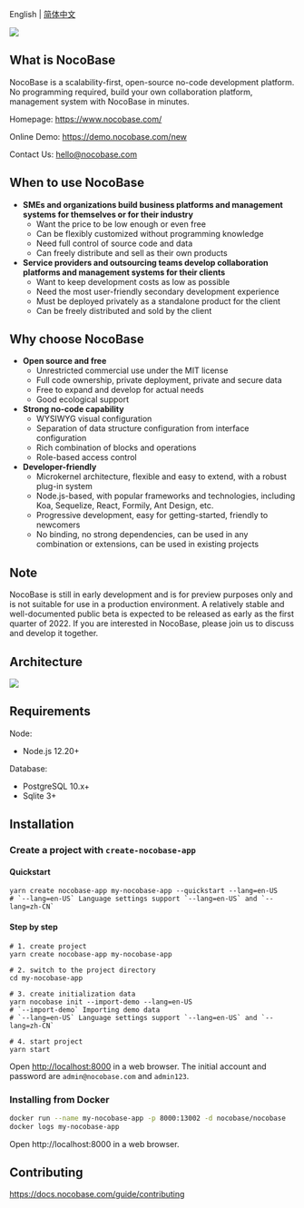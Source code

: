 English | [简体中文](./README.zh-CN.md)

![](https://nocobase.oss-cn-beijing.aliyuncs.com/bbcedd403d31cd1ccc4e9709581f5c2f.png)  

What is NocoBase
----------
NocoBase is a scalability-first, open-source no-code development platform. No programming required, build your own collaboration platform, management system with NocoBase in minutes.

Homepage:
https://www.nocobase.com/  

Online Demo:
https://demo.nocobase.com/new

Contact Us:
hello@nocobase.com

When to use NocoBase
----------
- **SMEs and organizations build business platforms and management systems for themselves or for their industry**
	- Want the price to be low enough or even free
	- Can be flexibly customized without programming knowledge
	- Need full control of source code and data
	- Can freely distribute and sell as their own products
- **Service providers and outsourcing teams develop collaboration platforms and management systems for their clients**
	- Want to keep development costs as low as possible
	- Need the most user-friendly secondary development experience
	- Must be deployed privately as a standalone product for the client
	- Can be freely distributed and sold by the client

Why choose NocoBase
----------
- **Open source and free**
	- Unrestricted commercial use under the MIT license
	- Full code ownership, private deployment, private and secure data
	- Free to expand and develop for actual needs
	- Good ecological support
- **Strong no-code capability**
	- WYSIWYG visual configuration
	- Separation of data structure configuration from interface configuration
	- Rich combination of blocks and operations
	- Role-based access control
- **Developer-friendly**
	- Microkernel architecture, flexible and easy to extend, with a robust plug-in system
	- Node.js-based, with popular frameworks and technologies, including Koa, Sequelize, React, Formily, Ant Design, etc.
	- Progressive development, easy for getting-started, friendly to newcomers
	- No binding, no strong dependencies, can be used in any combination or extensions, can be used in existing projects

Note
----------
NocoBase is still in early development and is for preview purposes only and is not suitable for use in a production environment.  A relatively stable and well-documented public beta is expected to be released as early as the first quarter of 2022.
If you are interested in NocoBase, please join us to discuss and develop it together.

Architecture
----------

![](https://docs.nocobase.com/static/NocoBase.c9542b1f.png)

Requirements
----------

Node:

- Node.js 12.20+

Database:

- PostgreSQL 10.x+
- Sqlite 3+

Installation
----------

### Create a project with `create-nocobase-app`

#### Quickstart
~~~shell
yarn create nocobase-app my-nocobase-app --quickstart --lang=en-US
# `--lang=en-US` Language settings support `--lang=en-US` and `--lang=zh-CN`
~~~

#### Step by step
~~~shell
# 1. create project
yarn create nocobase-app my-nocobase-app

# 2. switch to the project directory
cd my-nocobase-app

# 3. create initialization data
yarn nocobase init --import-demo --lang=en-US
# `--import-demo` Importing demo data
# `--lang=en-US` Language settings support `--lang=en-US` and `--lang=zh-CN`

# 4. start project
yarn start
~~~

Open [http://localhost:8000](http://localhost:8000) in a web browser. The initial account and password are `admin@nocobase.com` and `admin123`.

### Installing from Docker

```bash
docker run --name my-nocobase-app -p 8000:13002 -d nocobase/nocobase
docker logs my-nocobase-app
```

Open http://localhost:8000 in a web browser.

## Contributing

https://docs.nocobase.com/guide/contributing
